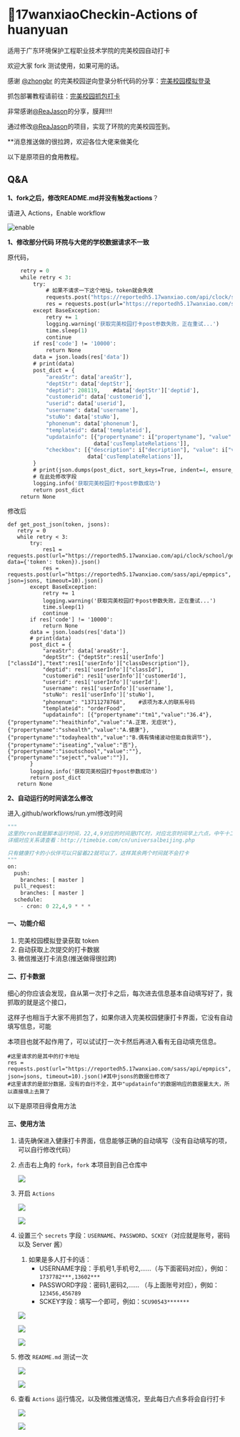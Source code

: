 # 🌈17wanxiaoCheckin-Actions of huanyuan
适用于广东环境保护工程职业技术学院的完美校园自动打卡
  
 
欢迎大家 fork 测试使用，如果可用的话。

感谢 [@zhongbr](https://github.com/zhongbr) 的完美校园逆向登录分析代码的分享：[完美校园模拟登录](https://github.com/zhongbr/wanmei_campus)

抓包部署教程请前往：[完美校园抓包打卡](https://github.com/ReaJason/17wanxiaoCheckin-Actions/blob/master/README_LAST.md)

非常感谢[@ReaJason](https://github.com/ReaJason/17wanxiaoCheckin-Actions)的分享，膜拜!!!!

通过修改[@ReaJason](https://github.com/ReaJason/17wanxiaoCheckin-Actions)的项目，实现了环院的完美校园签到。

**消息推送做的很拉跨，欢迎各位大佬来做美化

以下是原项目的食用教程。
## Q&A

**1、fork之后，修改README.md并没有触发actions**？

请进入 Actions，Enable workflow

![enable](https://cdn.jsdelivr.net/gh/LingSiKi/images/img/enable.png)



**1、修改部分代码 环院与大佬的学校数据请求不一致**

原代码，
```def get_post_json(token, jsons):
    retry = 0
    while retry < 3:
        try:
            # 如果不请求一下这个地址，token就会失效
            requests.post("https://reportedh5.17wanxiao.com/api/clock/school/getUserInfo", data={'token': token})
            res = requests.post(url="https://reportedh5.17wanxiao.com/sass/api/epmpics", json=jsons, timeout=10).json()
        except BaseException:
            retry += 1
            logging.warning('获取完美校园打卡post参数失败，正在重试...')
            time.sleep(1)
            continue
        if res['code'] != '10000':
            return None
        data = json.loads(res['data'])
        # print(data)
        post_dict = {
            "areaStr": data['areaStr'],
            "deptStr": data['deptStr'],
            "deptid": 208119,    #data['deptStr']['deptid'],
            "customerid": data['customerid'],
            "userid": data['userid'],
            "username": data['username'],
            "stuNo": data['stuNo'],
            "phonenum": data['phonenum'],
            "templateid": data['templateid'],
            "updatainfo": [{"propertyname": i["propertyname"], "value": i["value"]} for i in
                           data['cusTemplateRelations']],
            "checkbox": [{"description": i["decription"], "value": i["value"]} for i in
                         data['cusTemplateRelations']],
        }
        # print(json.dumps(post_dict, sort_keys=True, indent=4, ensure_ascii=False))
        # 在此处修改字段
        logging.info('获取完美校园打卡post参数成功')
        return post_dict
    return None 
 ```
 
 修改后
 ```
 def get_post_json(token, jsons):
    retry = 0
    while retry < 3:
        try:
            res1 = requests.post(url="https://reportedh5.17wanxiao.com/api/clock/school/getUserInfo", data={'token': token}).json()
            res = requests.post(url="https://reportedh5.17wanxiao.com/sass/api/epmpics", json=jsons, timeout=10).json()
        except BaseException:
            retry += 1
            logging.warning('获取完美校园打卡post参数失败，正在重试...')
            time.sleep(1)
            continue
        if res['code'] != '10000':
            return None
        data = json.loads(res['data'])
        # print(data)
        post_dict = {
            "areaStr": data['areaStr'],
            "deptStr": {"deptStr":res1['userInfo']["classId"],"text":res1['userInfo']["classDescription"]},
            "deptid": res1['userInfo']["classId"],
            "customerid": res1['userInfo']['customerId'],
            "userid": res1['userInfo']['userId'],
            "username": res1['userInfo']['username'],
            "stuNo": res1['userInfo']['stuNo'],
            "phonenum": "13711278768",    #该项为本人的联系号码
            "templateid": "orderFood",
            "updatainfo": [{"propertyname":"tm1","value":"36.4"},{"propertyname":"heaithinfo","value":"A.正常，无症状"},{"propertyname":"sshealth","value":"A.健康"},{"propertyname":"todayhealth","value":"B.偶有情绪波动但能自我调节"},{"propertyname":"iseating","value":"否"},{"propertyname":"isoutschool","value":""},{"propertyname":"seject","value":""}],
        }
        logging.info('获取完美校园打卡post参数成功')
        return post_dict
    return None
 ```



**2、自动运行的时间该怎么修改**

进入.github/workflows/run.yml修改时间

```python
"""
这里的cron就是脚本运行时间，22,4,9对应的时间是UTC时，对应北京时间早上六点，中午十二点，下午五点
详细对应关系请查看：http://timebie.com/cn/universalbeijing.php

只有健康打卡的小伙伴可以只留着22就可以了，这样其余两个时间就不会打卡
"""
on:
  push:
    branches: [ master ]
  pull_request:
    branches: [ master ]
  schedule:
    - cron: 0 22,4,9 * * *
```





#### 一、功能介绍

1. 完美校园模拟登录获取 token
2. 自动获取上次提交的打卡数据
3. 微信推送打卡消息(推送做得很拉跨)



#### 二、打卡数据

细心的你应该会发现，自从第一次打卡之后，每次进去信息基本自动填写好了，我抓取的就是这个接口，

这样子也相当于大家不用抓包了，如果你进入完美校园健康打卡界面，它没有自动填写信息，可能

本项目也就不起作用了，可以试试打一次卡然后再进入看有无自动填充信息。

```res1 = requests.post(url="https://reportedh5.17wanxiao.com/api/clock/school/getUserInfo", data={'token': token}).json()
#这里请求的是其中的打卡地址
res = requests.post(url="https://reportedh5.17wanxiao.com/sass/api/epmpics", json=jsons, timeout=10).json()#其中jsons的数据也修改了
#这里请求的是部分数据，没有的自行不全，其中"updatainfo"的数据响应的数据量太大，所以直接填上去算了
```


以下是原项目得食用方法

#### 三、使用方法

1. 请先确保进入健康打卡界面，信息能够正确的自动填写（没有自动填写的项，可以自行修改代码）

2. 点击右上角的 `fork`，`fork` 本项目到自己仓库中
    
   

   ![](https://cdn.jsdelivr.net/gh/ReaJason/17wanxiaoCheckin-Actions/Pictures/click_fork.png)

   

3. 开启 `Actions`

   

   ![](https://cdn.jsdelivr.net/gh/ReaJason/17wanxiaoCheckin-Actions/Pictures/start_action.png)

   

   ![](https://cdn.jsdelivr.net/gh/ReaJason/17wanxiaoCheckin-Actions/Pictures/end_actions.png)

   

4. 设置三个 `secrets`  字段：`USERNAME`、`PASSWORD`、`SCKEY`（对应就是账号，密码以及 Server 酱）

   1. 如果是多人打卡的话：
      - USERNAME字段：手机号1,手机号2,......（与下面密码对应），例如：`1737782***,13602***`
      - PASSWORD字段：密码1,密码2,......  （与上面账号对应），例如：`123456,456789`
      - SCKEY字段：填写一个即可，例如：`SCU90543*******`

   

   ![](https://cdn.jsdelivr.net/gh/ReaJason/17wanxiaoCheckin-Actions/Pictures/new_secrets.png)

   

   ![](https://cdn.jsdelivr.net/gh/ReaJason/17wanxiaoCheckin-Actions/Pictures/secrets_details.png)

   

   ![](https://cdn.jsdelivr.net/gh/ReaJason/17wanxiaoCheckin-Actions/Pictures/end_secrets.png)

   

5. 修改 `README.md` 测试一次

   

   ![](https://cdn.jsdelivr.net/gh/ReaJason/17wanxiaoCheckin-Actions/Pictures/modify_readme.png)

   

   ![](https://cdn.jsdelivr.net/gh/ReaJason/17wanxiaoCheckin-Actions/Pictures/end_modify.png)

   

6. 查看 `Actions` 运行情况，以及微信推送情况，至此每日六点多将会自行打卡

   

   ![](https://cdn.jsdelivr.net/gh/ReaJason/17wanxiaoCheckin-Actions/Pictures/check_status.png)

   

   ![](https://cdn.jsdelivr.net/gh/ReaJason/17wanxiaoCheckin-Actions/Pictures/end_check.png)



